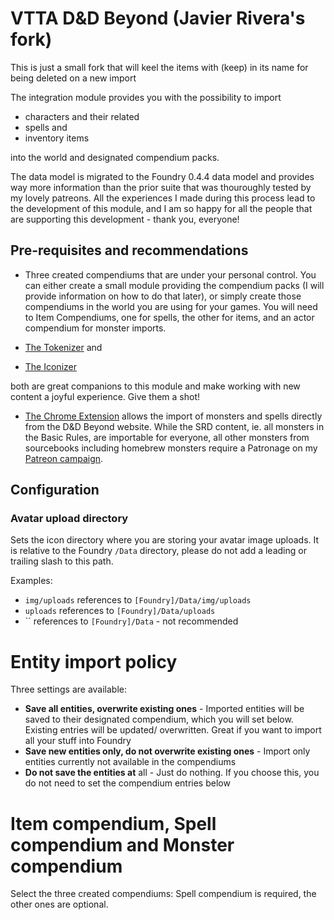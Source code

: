 # VTTA D&D Beyond (Javier Rivera's fork)

This is just a small fork that will keel the items with (keep) in its name for being deleted on a new import

The integration module provides you with the possibility to import

- characters and their related
- spells and
- inventory items

into the world and designated compendium packs.

The data model is migrated to the Foundry 0.4.4 data model and provides way more information than the prior suite that was thouroughly tested by my lovely patreons. All the experiences I made during this process lead to the development of this module, and I am so happy for all the people that are supporting this development - thank you, everyone!

## Pre-requisites and recommendations

- Three created compendiums that are under your personal control. You can either create a small module providing the compendium packs (I will provide information on how to do that later), or simply create those compendiums in the world you are using for your games. You will need to Item Compendiums, one for spells, the other for items, and an actor compendium for monster imports.

- [The Tokenizer](https://www.vttassets.com/asset/vtta-tokenizer) and
- [The Iconizer](https://www.vttassets.com/asset/vtta-iconizer)

both are great companions to this module and make working with new content a joyful experience. Give them a shot!

- [The Chrome Extension](https://www.vttassets.com/asset/vtta-dndbeyond) allows the import of monsters and spells directly from the D&D Beyond website. While the SRD content, ie. all monsters in the Basic Rules, are importable for everyone, all other monsters from sourcebooks including homebrew monsters require a Patronage on my [Patreon campaign](https://www.patreon.com/join/vttassets).


## Configuration

### Avatar upload directory

Sets the icon directory where you are storing your avatar image uploads. It is relative to the Foundry `/Data` directory, please do not add a leading or trailing slash to this path.

Examples:

- `img/uploads` references to `[Foundry]/Data/img/uploads`
- `uploads` references to `[Foundry]/Data/uploads`
- `` references to `[Foundry]/Data` - not recommended

# Entity import policy

Three settings are available:

- **Save all entities, overwrite existing ones** - Imported entities will be saved to their designated compendium, which you will set below. Existing entries will be updated/ overwritten. Great if you want to import all your stuff into Foundry
- **Save new entities only, do not overwrite existing ones** - Import only entities currently not available in the compendiums
- **Do not save the entities at** all - Just do nothing. If you choose this, you do not need to set the compendium entries below

# Item compendium, Spell compendium and Monster compendium

Select the three created compendiums: Spell compendium is required, the other ones are optional.
